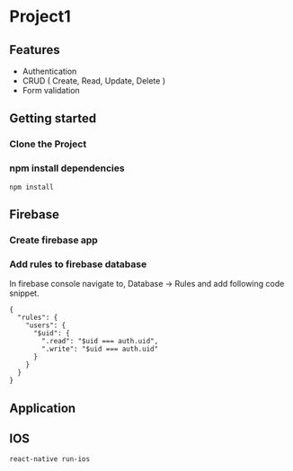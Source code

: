 # Project1

## Features

- Authentication
- CRUD ( Create, Read, Update, Delete )
- Form validation

## Getting started

### Clone the Project

### npm install dependencies

````
npm install
````

## Firebase

### Create firebase app

### Add rules to firebase database

In firebase console navigate to, Database -> Rules and add following code snippet.

````
{
  "rules": {
    "users": {
      "$uid": {
        ".read": "$uid === auth.uid",
        ".write": "$uid === auth.uid"
      }
    }
  }
}
````

## Application

## IOS

````
react-native run-ios
````
